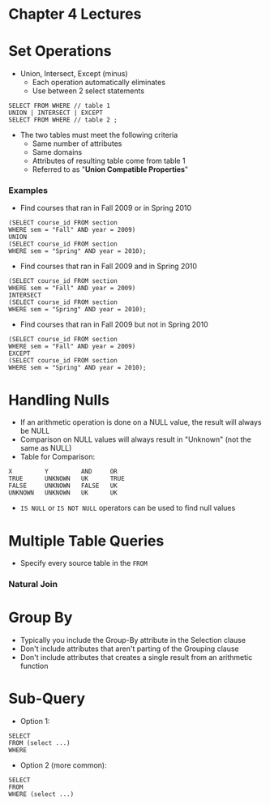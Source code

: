 
# Chapter 4 Lectures

# Set Operations

- Union, Intersect, Except (minus)
  - Each operation automatically eliminates
  - Use between 2 select statements
```
SELECT FROM WHERE // table 1
UNION | INTERSECT | EXCEPT
SELECT FROM WHERE // table 2 ;
```
- The two tables must meet the following criteria
  - Same number of attributes
  - Same domains
  - Attributes of resulting table come from table 1
  - Referred to as "**Union Compatible Properties**"

### Examples

- Find courses that ran in Fall 2009 or in Spring 2010
```
(SELECT course_id FROM section
WHERE sem = "Fall" AND year = 2009)
UNION
(SELECT course_id FROM section
WHERE sem = "Spring" AND year = 2010);
```

- Find courses that ran in Fall 2009 and in Spring 2010
```
(SELECT course_id FROM section
WHERE sem = "Fall" AND year = 2009)
INTERSECT
(SELECT course_id FROM section
WHERE sem = "Spring" AND year = 2010);
```

- Find courses that ran in Fall 2009 but not in Spring 2010
```
(SELECT course_id FROM section
WHERE sem = "Fall" AND year = 2009)
EXCEPT
(SELECT course_id FROM section
WHERE sem = "Spring" AND year = 2010);
```

# Handling Nulls

- If an arithmetic operation is done on a NULL value, the result will always be NULL
- Comparison on NULL values will always result in "Unknown" (not the same as NULL)
- Table for Comparison:
```
X         Y         AND     OR
TRUE      UNKNOWN   UK      TRUE
FALSE     UNKNOWN   FALSE   UK
UNKNOWN   UNKNOWN   UK      UK
```

- `IS NULL` or `IS NOT NULL` operators can be used to find null values

# Multiple Table Queries

- Specify every source table in the `FROM`

### Natural Join

# Group By

- Typically you include the Group-By attribute in the Selection clause
- Don't include attributes that aren't parting of the Grouping clause 
- Don't include attributes that creates a single result from an arithmetic function

# Sub-Query

- Option 1:
```
SELECT
FROM (select ...)
WHERE
```

- Option 2 (more common):
```
SELECT
FROM
WHERE (select ...)
```
